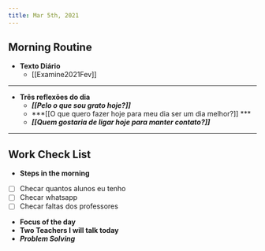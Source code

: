 ```yaml
---
title: Mar 5th, 2021
---
```


## Morning Routine
- **Texto Diário**
	- [[Examine2021Fev]]
---
- **Três reflexões do dia**
	- ***[[Pelo o que sou grato hoje?]]***
	- ***[[O que quero fazer hoje para meu dia ser um dia melhor?]] ***
	- ***[[Quem gostaria de ligar hoje para manter contato?]]***
---
## Work Check List
- **Steps in the morning**
- [ ] Checar quantos alunos eu tenho
- [ ] Checar whatsapp
- [ ] Checar faltas dos professores
- **Focus of the day**
- **Two Teachers I will talk today**
- ***Problem Solving***
